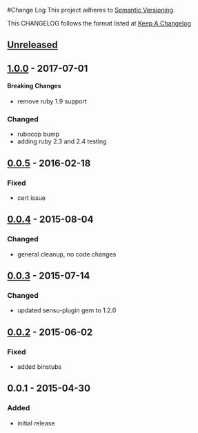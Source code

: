 #Change Log
This project adheres to [Semantic Versioning](http://semver.org/).

This CHANGELOG follows the format listed at [Keep A Changelog](http://keepachangelog.com/)

## [Unreleased][unreleased]

## [1.0.0] - 2017-07-01
#### Breaking Changes
- remove ruby 1.9 support

### Changed
- rubocop bump
- adding ruby 2.3 and 2.4 testing

## [0.0.5] - 2016-02-18
### Fixed
- cert issue

## [0.0.4] - 2015-08-04
### Changed
- general cleanup, no code changes

## [0.0.3] - 2015-07-14
### Changed
- updated sensu-plugin gem to 1.2.0

## [0.0.2] - 2015-06-02
### Fixed
- added binstubs

## 0.0.1 - 2015-04-30
### Added
- initial release

[unreleased]: https://github.com/sensu-plugins/sensu-plugins-apache/compare/1.0.0...HEAD
[1.0.0]: https://github.com/sensu-plugins/sensu-plugins-apache/compare/0.0.5...1.0.0
[0.0.5]: https://github.com/sensu-plugins/sensu-plugins-apache/compare/0.0.4...0.0.5
[0.0.4]: https://github.com/sensu-plugins/sensu-plugins-apache/compare/0.0.3...0.0.4
[0.0.3]: https://github.com/sensu-plugins/sensu-plugins-apache/compare/0.0.2...0.0.3
[0.0.2]: https://github.com/sensu-plugins/sensu-plugins-apache/compare/0.0.1...0.0.2
